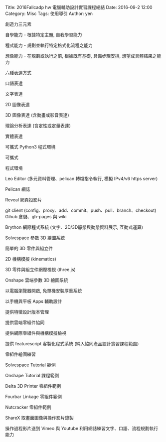 Title: 2016Fallcadp hw 電腦輔助設計實習課程總結
Date: 2016-09-2 12:00
Category: Misc
Tags: 使用導引
Author: yen



<!-- PELICAN_END_SUMMARY -->
</p>
<p>
 創造力三元素
</p>
<p>

</p>
<p>
</p>
自學能力 - 根據特定主題, 自我學習能力
<p>
</p>
程式能力 - 規劃並執行特定格式化流程之能力
<p>
</p>
想像能力 - 在規劃或執行之前, 根據既有基礎, 具備步驟安排, 想望成具體結果之能力
<p>

</p>
<p>
六種表達方式
</p>
<p>

</p>
口語表達
<p>
</p>
文字表達
<p>
</p>
2D 圖像表達
<p>
</p>
3D 圖像表達 (含動畫或影音表達)
<p>
</p>
理論分析表達 (含定性或定量表達)
<p>
</p>
實體表達
<p>

</p>
<p>
可攜式 Python3 程式環境
</p>
<p>

</p>
可攜式
<p>
</p>
程式環境
<p>
</p>
Leo Editor (多元資料管理、pelican 轉檔指令執行, 模擬 IPv4/v6 https server)
<p>
</p>
Pelican 網誌
<p>
</p>
Reveal 網頁投影片
<p>
</p>
git client (config、proxy、add、commit、push、pull、branch、checkout)
Gihub 倉儲、gh-pages 與 wiki
<p>
</p>
Brython 網際程式系統 (文字、2D/3D靜態與動態資料展示, 互動式運算)
<p>

</p>
<p>
Solvespace 參數 3D 繪圖系統
</p>
<p>

</p>
簡單的 3D 零件與組立件
<p>
</p>
2D 機構模擬 (kinematics)
<p>
</p>
3D 零件與組立件網際檢視 (three.js)
<p>

</p>
<p>
Onshape 雲端參數 3D 繪圖系統
</p>
<p>

</p>
以電腦瀏覽器開啟, 免單機安裝厚重系統
<p>
</p>
以手機與平板 Apps 輔助設計
<p>
</p>
提供特徵設計版本管理
<p>
</p>
提供雲端零組件協同
<p>
</p>
提供網際零組件與機構模擬檢視
<p>
</p>
提供 featurescript 客製化程式系統 (納入協同產品設計實習課程範圍)
<p>

</p>
<p>
零組件繪圖練習
</p>
<p>

</p>
Solvespace Tutorial 範例
<p>
</p>
Onshape Tutorial 課程範例
<p>
</p>
Delta 3D Printer 零組件範例
<p>
</p>
Fourbar Linkage 零組件範例
<p>
</p>
Nutcracker 零組件範例
<p>

</p>
<p>
ShareX 取畫面圖像與操作影片錄製
</p>
<p>

</p>
操作過程影片送到 Vimeo 與 Youtube
利用網誌練習文字、口語、流程規劃執行能力
<p>